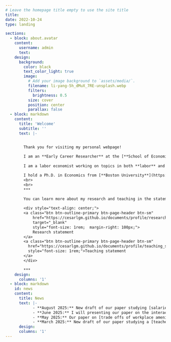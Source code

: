 ```yaml
---
# Leave the homepage title empty to use the site title
title:
date: 2022-10-24
type: landing

sections:
  - block: about.avatar
    content:
      username: admin
      text: 
    design:
      background:
        color: black
        text_color_light: true
        image:
          # Add your image background to `assets/media/`.
          filename: li-yang-5h_dMuX_7RE-unsplash.webp
          filters:
            brightness: 0.5
          size: cover
          position: center
          parallax: false
  - block: markdown
    content:
      title: 'Welcome'
      subtitle: ''
      text: |-


        Thank you for visiting my personal webpage! 
        
        I am an **Early Career Researcher** at the [**School of Economics of the University of Edinburgh**](https://www.ed.ac.uk/economics). 
        
        I am a labor economist working on topics in both **labor** and **development economics**. I am particularly interested in issues related to gender inequality, skill acquisition, and education.

        I hold a Ph.D. in Economics from [**Boston University**](https://www.bu.edu/econ/). I pronounce my name as [ˈse.saɾ].
        <br>
        <br>
        ***

        You can learn more about my research and teaching in the statements below or by heading to my <a href="/research/">research</a> and <a href="/teaching/">teaching</a> pages.       
        
        <div style="text-align: center;">
        <a class="btn btn-outline-primary btn-page-header btn-sm"
            href="https://cesarlgm.github.io/documents/profile/research_statement_cesarlgm.pdf"
            target="_blank"
            style="font-size: 1rem;  margin-right: 100px;">
            Research statement
        </a>
        <a class="btn btn-outline-primary btn-page-header btn-sm" 
          href="https://cesarlgm.github.io/documents/profile/teaching_statement_cesarlgm.pdf" target="_blank" 
          style="font-size: 1rem;">Teaching statement
        </a>
        </div>

        ***
    design:
      columns: '1'
  - block: markdown
    id: news
    content:
      title: News
      text: |-
            - **August 2025:** New draft of our paper studying [salaries of US academics](/research/#akm).
            - **June 2025:** I will presenting our paper on the interaction between [education and skills at work](/research/#skill-use) at the AASLE-SOLE-EALE Joint Conference in Toronto.
            - **May 2025:** Our paper on [trade offs of workplace amenities](/research/#amenities) was published in *AEA Papers and Proceedings*. 
            - **March 2025:** New draft of our paper studying a [teacher training intervention](/research/#smk) in Indonesian vocational high schools.
      design:
      columns: '1'
---
```


